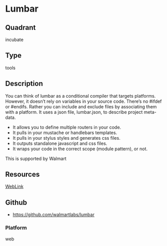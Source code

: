 # Lumbar

## Quadrant
incubate

## Type
tools

## Description
You can think of lumbar as a conditional compiler that targets platforms. However, it doesn’t rely on variables in your source code. There’s no #ifdef or #endifs. Rather you can include and exclude files by associating them with a platform. It uses a json file, lumbar.json, to describe project meta-data.

* It allows you to define multiple routers in your code.
* It pulls in your mustache or handlebars templates.
* It pulls in your stylus styles and generates css files.
* It outputs standalone javascript and css files.
* It wraps your code in the correct scope (module pattern), or not.

This is supported by Walmart

## Resources
[WebLink](http://walmartlabs.github.io/lumbar/)


## Github
* https://github.com/walmartlabs/lumbar

### Platform
web
